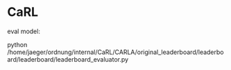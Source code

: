 # CaRL

eval model:

python /home/jaeger/ordnung/internal/CaRL/CARLA/original_leaderboard/leaderboard/leaderboard/leaderboard_evaluator.py 